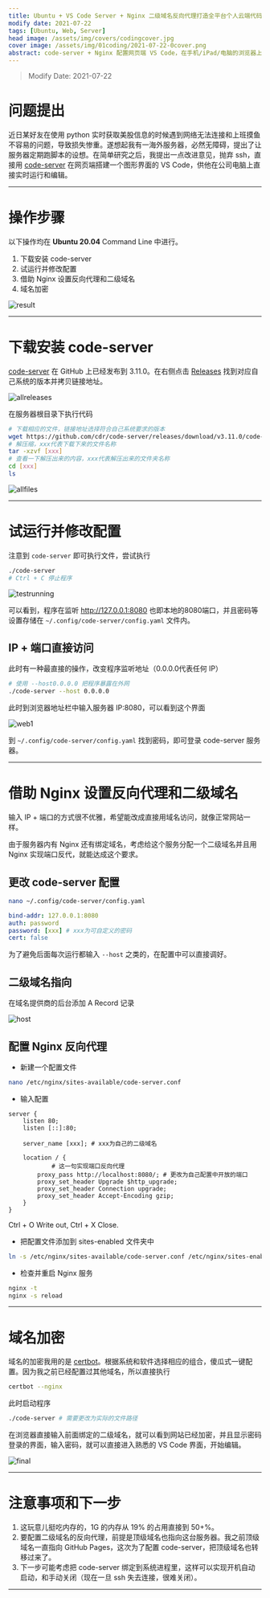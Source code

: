 ```yaml
---
title: Ubuntu + VS Code Server + Nginx 二级域名反向代理打造全平台个人云端代码编辑器
modify date: 2021-07-22
tags: [Ubuntu, Web, Server]
head image: /assets/img/covers/codingcover.jpg
cover image: /assets/img/01coding/2021-07-22-0cover.png
abstract: code-server + Nginx 配置网页端 VS Code，在手机/iPad/电脑的浏览器上直接使用网页编辑代码并实时同步。
---
```


> Modify Date: 2021-07-22

# 问题提出

近日某好友在使用 python 实时获取美股信息的时候遇到网络无法连接和上班摸鱼不容易的问题，导致损失惨重。遂想起我有一海外服务器，必然无障碍，提出了让服务器定期跑脚本的设想。在简单研究之后，我提出一点改进意见，抛弃 ssh，直接用 [code-server](https://github.com/cdr/code-server) 在网页端搭建一个图形界面的 VS Code，供他在公司电脑上直接实时运行和编辑。

---

# 操作步骤

以下操作均在 **Ubuntu 20.04** Command Line 中进行。

1. 下载安装 code-server
2. 试运行并修改配置
3. 借助 Nginx 设置反向代理和二级域名
4. 域名加密

![result](../../../assets/img/01coding/2021-07-22-0cover.png)

---

# 下载安装 code-server

[code-server](https://github.com/cdr/code-server) 在 GitHub 上已经发布到 3.11.0。在右侧点击 [Releases](https://github.com/cdr/code-server/releases) 找到对应自己系统的版本并拷贝链接地址。

![allreleases](../../../assets/img/01coding/2021-07-22-1allreleases.png)

在服务器根目录下执行代码

```sh
# 下载相应的文件，链接地址选择符合自己系统要求的版本
wget https://github.com/cdr/code-server/releases/download/v3.11.0/code-server-3.11.0-linux-amd64.tar.gz
# 解压缩，xxx代表下载下来的文件名称
tar -xzvf [xxx]
# 查看一下解压出来的内容，xxx代表解压出来的文件夹名称
cd [xxx]
ls
```

![allfiles](../../../assets/img/01coding/2021-07-22-2allfiles.png)

---

# 试运行并修改配置

注意到 `code-server` 即可执行文件，尝试执行

```sh
./code-server
# Ctrl + C 停止程序
```

![testrunning](../../../assets/img/01coding/2021-07-22-3testrunning.png)

可以看到，程序在监听 http://127.0.0.1:8080 也即本地的8080端口，并且密码等设置存储在 `~/.config/code-server/config.yaml` 文件内。

## IP + 端口直接访问

此时有一种最直接的操作，改变程序监听地址（0.0.0.0代表任何 IP）

```sh
# 使用 --host0.0.0.0 把程序暴露在外网
./code-server --host 0.0.0.0
```

此时到浏览器地址栏中输入服务器 IP:8080，可以看到这个界面

![web1](../../../assets/img/01coding/2021-07-22-4web1.png)

到 `~/.config/code-server/config.yaml` 找到密码，即可登录 code-server 服务器。

---

# 借助 Nginx 设置反向代理和二级域名

输入 IP + 端口的方式很不优雅，希望能改成直接用域名访问，就像正常网站一样。

由于服务器内有 Nginx 还有绑定域名，考虑给这个服务分配一个二级域名并且用 Nginx 实现端口反代，就能达成这个要求。

## 更改 code-server 配置

```sh
nano ~/.config/code-server/config.yaml
```

```yaml
bind-addr: 127.0.0.1:8080
auth: password
password: [xxx] # xxx为可自定义的密码
cert: false
```

为了避免后面每次运行都输入 `--host` 之类的，在配置中可以直接调好。

## 二级域名指向

在域名提供商的后台添加 A Record 记录

![host](../../../assets/img/01coding/2021-07-22-5host.png)

## 配置 Nginx 反向代理

* 新建一个配置文件

```sh
nano /etc/nginx/sites-available/code-server.conf
```

* 输入配置

```nginx
server {
    listen 80;
    listen [::]:80;

    server_name [xxx]; # xxx为自己的二级域名

    location / {
    		# 这一句实现端口反向代理
        proxy_pass http://localhost:8080/; # 更改为自己配置中开放的端口
        proxy_set_header Upgrade $http_upgrade;
        proxy_set_header Connection upgrade;
        proxy_set_header Accept-Encoding gzip;
    }
}
```

Ctrl + O Write out, Ctrl + X Close.

* 把配置文件添加到 sites-enabled 文件夹中

```sh
ln -s /etc/nginx/sites-available/code-server.conf /etc/nginx/sites-enabled/code-server.conf
```

* 检查并重启 Nginx 服务

```sh
nginx -t
nginx -s reload
```

---

# 域名加密

域名的加密我用的是 [certbot](https://certbot.eff.org/)。根据系统和软件选择相应的组合，傻瓜式一键配置。因为我之前已经配置过其他域名，所以直接执行

```sh
certbot --nginx
```

此时启动程序

```sh
./code-server # 需要更改为实际的文件路径
```

在浏览器直接输入前面绑定的二级域名，就可以看到网站已经加密，并且显示密码登录的界面，输入密码，就可以直接进入熟悉的 VS Code 界面，开始编辑。

![final](../../../assets/img/01coding/2021-07-22-6final.gif)

---

# 注意事项和下一步

1. 这玩意儿挺吃内存的，1G 的内存从 19% 的占用直接到 50+%。
2. 要配置二级域名的反向代理，前提是顶级域名也指向这台服务器。我之前顶级域名一直指向 GitHub Pages，这次为了配置 code-server，把顶级域名也转移过来了。
3. 下一步可能考虑把 code-server 绑定到系统进程里，这样可以实现开机自动启动，和手动关闭（现在一旦 ssh 失去连接，很难关闭）。

---

